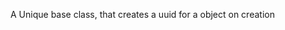 

<!-- Start /Users/sebs/projects/coffee-fsm/src/unique.coffee -->

A Unique base class, that creates a uuid for a object on creation

<!-- End /Users/sebs/projects/coffee-fsm/src/unique.coffee -->

